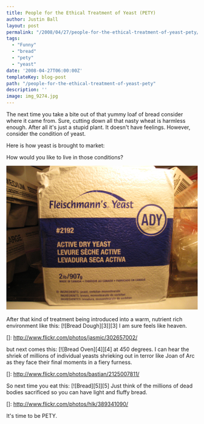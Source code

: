 ```yaml
---
title: People for the Ethical Treatment of Yeast (PETY)
author: Justin Ball
layout: post
permalink: "/2008/04/27/people-for-the-ethical-treatment-of-yeast-pety/"
tags:
  - "Funny"
  - "bread"
  - "pety"
  - "yeast"
date: '2008-04-27T06:00:00Z'
templateKey: blog-post
path: "/people-for-the-ethical-treatment-of-yeast-pety"
description: ''
image: img_9274.jpg
---
```


The next time you take a bite out of that yummy loaf of bread consider where it came from. Sure, cutting down all that nasty wheat is harmless enough. After all it's just a stupid plant. It doesn't have feelings. However, consider the condition of yeast.

Here is how yeast is brought to market:

How would you like to live in those conditions?

 <img src="img_9274.jpg" />

After that kind of treatment being introduced into a warm, nutrient rich environment like this:
[![Bread Dough][3]][3]
I am sure feels like heaven.

 []: http://www.flickr.com/photos/jasmic/302657002/

but next comes this:
[![Bread Oven][4]][4]
at 450 degrees. I can hear the shriek of millions of individual yeasts shrieking out in terror like Joan of Arc as they face their final moments in a fiery furness.

 []: http://www.flickr.com/photos/bastian/2125007811/

So next time you eat this:
[![Bread][5]][5]
Just think of the millions of dead bodies sacrificed so you can have light and fluffy bread.

 []: http://www.flickr.com/photos/hlk/389341090/

It's time to be PETY.
